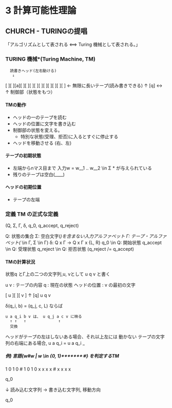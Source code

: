 
# 3 計算可能性理論
## CHURCH - TURINGの提唱
「アルゴリズムとして表される <==> Turing 機械として表される。」

### TURING 機械*(Turing Machine, TM)

      読書きヘッド(左右動ける)
       ↓
[ ][ ][a][ ][ ][ ][ ][ ][ ][ ][ ][ ][ ]    <- 無限に長いテープ(読み書きできる)
       ↑
      [q] <->
       ↑
       制御部（状態をもつ）

#### TMの動作

  - ヘッドの一のテープを読む
  - ヘッドの位置に文字を書き込む
  - 制御部の状態を変える。
    - 特別な状態(受理、拒否)に入るとすぐに停止する
  - ヘッドを移動させる (右、左)

#### テープの初期状態
  - 左端からnマス目まで 入力w = w__1 .. w__2 \in Σ * が与えられている
  - 残りのテープは空白(____)

#### ヘッドの初期位置
  - テープの左端

### 定義 TM の正式な定義
  (Q, Σ, Γ, δ, q_0, q_accept, q_reject)

  Q:         状態の集合
  Σ:    空白文字(_)を含まない入力アルファベット
  Γ:   テープ・アルファベット(_ \in Γ, Σ \in Γ)
  δ:    Q x Γ -> Q x Γ x {L, R}
  q_0 \in Q: 開始状態
  q_accept \in Q: 受理状態
  q_reject \in Q: 拒否状態 (q_reject /= q_accept)

#### TMの計算状況
  状態q とΓ上の二つの文字列,u, vとして
  u q v と書く


  u v : テープの内容
  q   : 現在の状態
  ヘッドの位置 : v の最初の文字


  [      u     ][ ][        v       ]
                 ↑
                [q]
                          u q v

  δ(q_i, b) = (q_j, c, L) ならば

    u a q_i b v は、 u q_j a c v に映る
      ↑ ↑   ↑              ↑
      交換

ヘッドがテープの左はしないある場合、それ以上左には
動かない
テープの文字列の右端にある場合, u a q_i = u a q_i _

##### 例) 言語{w#w | w \in {0, 1}*******✳︎} を判定するTM
  1 0 1 0 # 1 0 1 0
  x x x x # x x x x

  q_0

  ↓ 読み込む文字列 -> 書き込む文字列, 移動方向

  q_0



